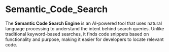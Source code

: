 # Semantic_Code_Search
The **Semantic Code Search Engine** is an AI-powered tool that uses natural language processing to understand the intent behind search queries. Unlike traditional keyword-based searches, it finds code snippets based on functionality and purpose, making it easier for developers to locate relevant code.

